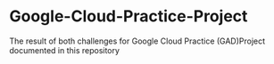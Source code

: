 # Google-Cloud-Practice-Project
The result of both challenges for Google Cloud Practice (GAD)Project  documented in this repository 
